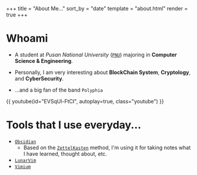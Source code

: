 +++
title = "About Me..."
sort_by = "date"
template = "about.html"
render = true
+++

# Whoami
- A student at *Pusan National University* ([`PNU`](https://cse.pusan.ac.kr/cseEng/index.do)) majoring in **Computer Science & Engineering**.

- Personally, I am very interesting about **BlockChain System**, **Cryptology**, and **CyberSecurity**.

- ...and a big fan of the band `Polyphia`

{{ youtube(id="EVSqUl-FtCI", autoplay=true, class="youtube") }}

# Tools that I use everyday...
- [`Obsidian`](https://obsidian.md/)
  - Based on the [`ZettelKasten`](https://zettelkasten.de/posts/overview/) method, I'm using it for taking notes what I have learned, thought about, etc.
- [`LunarVim`](https://www.lunarvim.org/)
- [`Vimium`](https://github.com/philc/vimium)
